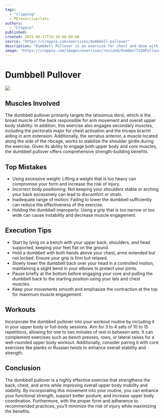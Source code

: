 ```yaml
---
tags:
  - "clipping"
  - PE/exercise/lats
authors:
  - "Croppio"
published:
created: 2025-09-17T14:10:08-04:00
source: "https://croppio.com/exercises/dumbbell-pullover"
description: "Dumbbell Pullover is an exercise for chest and done with the dumbbell."
image: "https://croppio.com/images/exercises/resized/Dumbbell%20Pullover.webp"
---
```


# Dumbbell Pullover

![](https://croppio.com/images/exercises/resized/Dumbbell%20Pullover.webp)

## Muscles Involved

The dumbbell pullover primarily targets the latissimus dorsi, which is the broad muscle of the back responsible for arm movement and overall upper body stability. In addition, this exercise also engages secondary muscles, including the pectoralis major for chest activation and the triceps brachii aiding in arm extension. Additionally, the serratus anterior, a muscle located along the side of the ribcage, works to stabilize the shoulder girdle during the exercise. Given its ability to engage both upper body and core muscles, the dumbbell pullover offers comprehensive strength-building benefits.

## Top Mistakes

- Using excessive weight: Lifting a weight that is too heavy can compromise your form and increase the risk of injury.
- Incorrect body positioning: Not keeping your shoulders stable or arching your back excessively can lead to discomfort or strain.
- Inadequate range of motion: Failing to lower the dumbbell sufficiently can reduce the effectiveness of the exercise.
- Holding the dumbbell improperly: Using a grip that is too narrow or too wide can cause instability and decrease muscle engagement.

## Execution Tips

- Start by lying on a bench with your upper back, shoulders, and head supported, keeping your feet flat on the ground.
- Hold a dumbbell with both hands above your chest, arms extended but not locked. Ensure your grip is firm but relaxed.
- Slowly lower the dumbbell back over your head in a controlled motion, maintaining a slight bend in your elbows to protect your joints.
- Pause briefly at the bottom before engaging your core and pulling the dumbbell back to the starting position using your lats and chest muscles.
- Keep your movements smooth and emphasize the contraction at the top for maximum muscle engagement.

## Workouts

Incorporate the dumbbell pullover into your workout routine by including it in your upper body or full-body sessions. Aim for 3 to 4 sets of 10 to 15 repetitions, allowing for one to two minutes of rest in between sets. It can complement exercises such as bench presses, rows, or lateral raises for a well-rounded upper body workout. Additionally, consider pairing it with core exercises like planks or Russian twists to enhance overall stability and strength.

## Conclusion

The dumbbell pullover is a highly effective exercise that strengthens the back, chest, and arms while improving overall upper body mobility and stability. By incorporating this movement into your routine, you can enhance your functional strength, support better posture, and increase upper body coordination. Furthermore, with the proper form and adherence to recommended practices, you’ll minimize the risk of injury while maximizing the benefits.